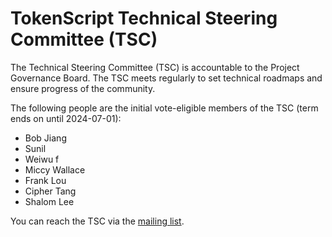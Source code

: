 # TokenScript Technical Steering Committee (TSC)

The Technical Steering Committee (TSC) is accountable to the Project Governance Board. The TSC meets regularly to set technical roadmaps and ensure progress of the community.

The following people are the initial vote-eligible members of the TSC (term ends on until 2024-07-01):

* Bob Jiang 
* Sunil 
* Weiwu f
* Miccy Wallace
* Frank Lou
* Cipher Tang 
* Shalom Lee

You can reach the TSC via the [mailing list](mailto:eea-cp-tokenscript@lists.oasis-open-projects.org).
